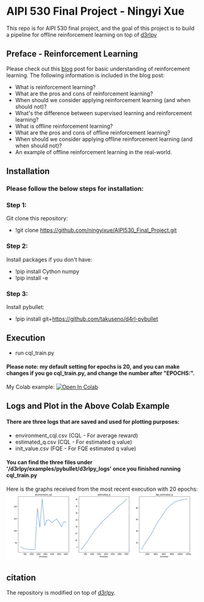 # AIPI 530 Final Project - Ningyi Xue


This repo is for AIPI 530 final project, and the goal of this project is to build a pipeline for offline reinforcement learning on top of [d3rlpy](https://github.com/takuseno/d3rlpy)

## Preface - Reinforcement Learning
Please check out this [blog](https://ningyixue.medium.com/basic-introduction-of-reinforcement-learning-65a48e305a9d) post for basic understanding of reinforcement learning. The following information is included in the blog post:
- What is reinforcement learning?
- What are the pros and cons of reinforcement learning?
- When should we consider applying reinforcement learning (and when should not)?
- What's the difference between supervised learning and reinforcement learning?
- What is offline reinforcement learning?
- What are the pros and cons of offline reinforcement learning?
- When should we consider applying offline reinforcement learning (and when should not)?
- An example of offline reinforcement learning in the real-world.


## Installation
### Please follow the below steps for installation:
### Step 1:
Git clone this repository:
- !git clone https://github.com/ningyixue/AIPI530_Final_Project.git
### Step 2:
Install packages if you don't have:
- !pip install Cython numpy
- !pip install -e
### Step 3:
Install pybullet:
- !pip install git+https://github.com/takuseno/d4rl-pybullet

## Execution
- run cql_train.py

#### Please note: my default setting for epochs is 20, and you can make changes if you go cql_train.py, and change the number after "EPOCHS:". 

My Colab example: [![Open In Colab](https://colab.research.google.com/assets/colab-badge.svg)](https://colab.research.google.com/drive/1lrWwum2tzp38XVESQ-OC0GLQYbQSwRaV#scrollTo=Wcpp9bHNJD1l)

## Logs and Plot in the Above Colab Example
#### There are three logs that are saved and used for plotting purposes:
- environment_cql.csv (CQL - For average reward)
- estimated_q.csv (CQL - For estimated q value)
- init_value.csv (FQE - For FQE estimated q value)

#### You can find the three files under '/d3rlpy/examples/pybullet/d3rlpy_logs' once you finished running cql_train.py

Here is the graphs received from the most recent execution with 20 epochs:
![img.png](https://github.com/ningyixue/AIPI530_Final_Project/blob/main/offline_rl.png)



## citation
The repository is modified on top of [d3rlpy](https://github.com/takuseno/d3rlpy).
